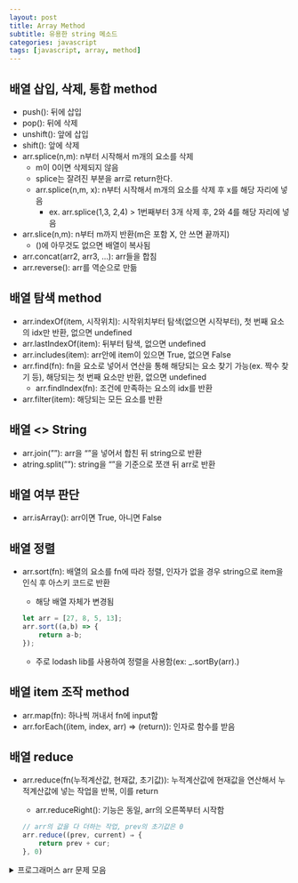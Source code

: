 ```yaml
---
layout: post
title: Array Method
subtitle: 유용한 string 메소드
categories: javascript
tags: [javascript, array, method]
---
```


## 배열 삽입, 삭제, 통합 method

- push(): 뒤에 삽입
- pop(): 뒤에 삭제
- unshift(): 앞에 삽입
- shift(): 앞에 삭제
- arr.splice(n,m): n부터 시작해서 m개의 요소를 삭제
    - m이 0이면 삭제되지 않음
    - splice는 잘려진 부분을 arr로 return한다.
    - arr.splice(n,m, x): n부터 시작해서 m개의 요소를 삭제 후 x를 해당 자리에 넣음
        - ex. arr.splice(1,3, 2,4) > 1번째부터 3개 삭제 후, 2와 4를 해당 자리에 넣음
- arr.slice(n,m): n부터 m까지 반환(m은 포함 X, 안 쓰면 끝까지)
    - ()에 아무것도 없으면 배열이 복사됨
- arr.concat(arr2, arr3, …): arr들을 합침
- arr.reverse(): arr를 역순으로 만듦

## 배열 탐색 method

- arr.indexOf(item, 시작위치): 시작위치부터 탐색(없으면 시작부터), 첫 번째 요소의 idx만 반환, 없으면 undefined
- arr.lastIndexOf(item): 뒤부터 탐색, 없으면 undefined
- arr.includes(item): arr안에 item이 있으면 True, 없으면 False
- arr.find(fn): fn을 요소로 넣어서 연산을 통해 해당되는 요소 찾기 가능(ex. 짝수 찾기 등), 해당되는 첫 번째 요소만 반환, 없으면 undefined
    - arr.findIndex(fn): 조건에 만족하는 요소의 idx를 반환
- arr.filter(item): 해당되는 모든 요소를 반환

## 배열 <> String

- arr.join(””): arr을 “”을 넣어서 합친 뒤 string으로 반환
- atring.split(””): string을 “”을 기준으로 쪼갠 뒤 arr로 반환

## 배열 여부 판단

- arr.isArray(): arr이면 True, 아니면 False

## 배열 정렬

- arr.sort(fn): 배열의 요소를 fn에 따라 정렬, 인자가 없을 경우 string으로 item을 인식 후 아스키 코드로 반환
    - 해당 배열 자체가 변경됨
    
    ```javascript
    let arr = [27, 8, 5, 13];
    arr.sort((a,b) => {
    	return a-b;
    });
    ```
    
    - 주로 lodash lib를 사용하여 정렬을 사용함(ex: _.sortBy(arr).)

## 배열 item 조작 method

- arr.map(fn): 하나씩 꺼내서 fn에 input함
- arr.forEach((item, index, arr) ⇒ (return)): 인자로 함수를 받음

## 배열 reduce

- arr.reduce(fn(누적계산값, 현재값, 초기값)): 누적계산값에 현재값을 연산해서 누적계산값에 넣는 작업을 반복, 이를 return
    - arr.reduceRight(): 기능은 동일, arr의 오른쪽부터 시작함

    ```javascript
    // arr의 값을 다 더하는 작업, prev의 초기값은 0
    arr.reduce((prev, current) ⇒ {
        return prev + cur;
    }, 0)
    ```

<details>
<summary>프로그래머스 arr 문제 모음</summary>
<div markdown="1">

• 배열의 평균값

[https://school.programmers.co.kr/learn/courses/30/lessons/120817](https://school.programmers.co.kr/learn/courses/30/lessons/120817)

• 배열 원소의 길이

[https://school.programmers.co.kr/learn/courses/30/lessons/120854](https://school.programmers.co.kr/learn/courses/30/lessons/120854)

• 머쓱이보다 키 큰 사람

[https://school.programmers.co.kr/learn/courses/30/lessons/120585](https://school.programmers.co.kr/learn/courses/30/lessons/120585)

• 배열 뒤집기

[https://school.programmers.co.kr/learn/courses/30/lessons/120821](https://school.programmers.co.kr/learn/courses/30/lessons/120821)

• 짝수 홀수 개수

[https://school.programmers.co.kr/learn/courses/30/lessons/120824](https://school.programmers.co.kr/learn/courses/30/lessons/120824)

• 최댓값 만들기 (1)

[https://school.programmers.co.kr/learn/courses/30/lessons/120847](https://school.programmers.co.kr/learn/courses/30/lessons/120847)

• 배열 자르기

[https://school.programmers.co.kr/learn/courses/30/lessons/120833](https://school.programmers.co.kr/learn/courses/30/lessons/120833)

• 중복된 숫자 개수

[https://school.programmers.co.kr/learn/courses/30/lessons/120583](https://school.programmers.co.kr/learn/courses/30/lessons/120583)

• 배열의 유사도

[https://school.programmers.co.kr/learn/courses/30/lessons/120903](https://school.programmers.co.kr/learn/courses/30/lessons/120903)

• 삼각형의 완성조건 (1)

[https://school.programmers.co.kr/learn/courses/30/lessons/120889](https://school.programmers.co.kr/learn/courses/30/lessons/120889)

• 배열 두배 만들기

[https://school.programmers.co.kr/learn/courses/30/lessons/120809](https://school.programmers.co.kr/learn/courses/30/lessons/120809)

• 중앙값 구하기

[https://school.programmers.co.kr/learn/courses/30/lessons/120811](https://school.programmers.co.kr/learn/courses/30/lessons/120811)

• n의 배수 고르기

[https://school.programmers.co.kr/learn/courses/30/lessons/120905](https://school.programmers.co.kr/learn/courses/30/lessons/120905)

• 주사위의 개수

[https://school.programmers.co.kr/learn/courses/30/lessons/120845](https://school.programmers.co.kr/learn/courses/30/lessons/120845)

• 최댓값 만들기 (2)

[https://school.programmers.co.kr/learn/courses/30/lessons/120862](https://school.programmers.co.kr/learn/courses/30/lessons/120862)

• 가장 큰 수 찾기

[https://school.programmers.co.kr/learn/courses/30/lessons/120899](https://school.programmers.co.kr/learn/courses/30/lessons/120899)

• 배열 회전시키기

[https://school.programmers.co.kr/learn/courses/30/lessons/120844](https://school.programmers.co.kr/learn/courses/30/lessons/120844)

• 2차원으로 만들기

[https://school.programmers.co.kr/learn/courses/30/lessons/120842](https://school.programmers.co.kr/learn/courses/30/lessons/120842)

• 가까운 수

[https://school.programmers.co.kr/learn/courses/30/lessons/120890](https://school.programmers.co.kr/learn/courses/30/lessons/120890)

• 진료 순서 정하기

[https://school.programmers.co.kr/learn/courses/30/lessons/120835](https://school.programmers.co.kr/learn/courses/30/lessons/120835)

• 7의 개수

[https://school.programmers.co.kr/learn/courses/30/lessons/120912](https://school.programmers.co.kr/learn/courses/30/lessons/120912)

• 공 던지기

[https://school.programmers.co.kr/learn/courses/30/lessons/120843](https://school.programmers.co.kr/learn/courses/30/lessons/120843)

• 잘라서 배열로 저장하기

[https://school.programmers.co.kr/learn/courses/30/lessons/120913](https://school.programmers.co.kr/learn/courses/30/lessons/120913)

• 외계어 사전

[https://school.programmers.co.kr/learn/courses/30/lessons/120869](https://school.programmers.co.kr/learn/courses/30/lessons/120869)

• 캐릭터의 좌표

[https://school.programmers.co.kr/learn/courses/30/lessons/120861](https://school.programmers.co.kr/learn/courses/30/lessons/120861)

• 직사각형 넓이 구하기

[https://school.programmers.co.kr/learn/courses/30/lessons/120860](https://school.programmers.co.kr/learn/courses/30/lessons/120860)

• 로그인 성공?

[https://school.programmers.co.kr/learn/courses/30/lessons/120883](https://school.programmers.co.kr/learn/courses/30/lessons/120883)

• 등수 매기기

[https://school.programmers.co.kr/learn/courses/30/lessons/120882](https://school.programmers.co.kr/learn/courses/30/lessons/120882)

• 특이한 정렬

[https://school.programmers.co.kr/learn/courses/30/lessons/120880](https://school.programmers.co.kr/learn/courses/30/lessons/120880)

• 최빈값 구하기

[https://school.programmers.co.kr/learn/courses/30/lessons/120812](https://school.programmers.co.kr/learn/courses/30/lessons/120812)

• OX퀴즈

[https://school.programmers.co.kr/learn/courses/30/lessons/120907](https://school.programmers.co.kr/learn/courses/30/lessons/120907)

• 다음에 올 숫자

[https://school.programmers.co.kr/learn/courses/30/lessons/120924](https://school.programmers.co.kr/learn/courses/30/lessons/120924)

• 안전지대

[https://school.programmers.co.kr/learn/courses/30/lessons/120866](https://school.programmers.co.kr/learn/courses/30/lessons/120866)

• 겹치는 선분의 길이

[https://school.programmers.co.kr/learn/courses/30/lessons/120876](https://school.programmers.co.kr/learn/courses/30/lessons/120876)

• 평행

[https://school.programmers.co.kr/learn/courses/30/lessons/120875](https://school.programmers.co.kr/learn/courses/30/lessons/120875)

• 옹알이 (1)

[https://school.programmers.co.kr/learn/courses/30/lessons/120956](https://school.programmers.co.kr/learn/courses/30/lessons/120956)

</div>
</details>